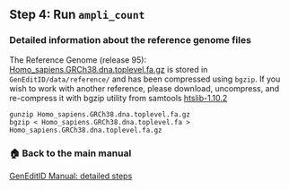 ## Step 4: Run `ampli_count`

### Detailed information about the reference genome files

The Reference Genome (release 95): [Homo_sapiens.GRCh38.dna.toplevel.fa.gz](ftp://ftp.ensembl.org/pub/release-95/fasta/homo_sapiens/dna/Homo_sapiens.GRCh38.dna.toplevel.fa.gz) is stored in `GenEditID/data/reference/` and has been compressed using `bgzip`. If you wish to work with another reference, please download, uncompress, and re-compress it with bgzip utility from samtools [htslib-1.10.2](https://github.com/samtools/htslib/releases/download/1.10.2/htslib-1.10.2.tar.bz2)
```
gunzip Homo_sapiens.GRCh38.dna.toplevel.fa.gz
bgzip < Homo_sapiens.GRCh38.dna.toplevel.fa > Homo_sapiens.GRCh38.dna.toplevel.fa.gz
```

### :house: Back to the main manual
[GenEditID Manual: detailed steps](manual.md)
